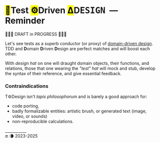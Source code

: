 # <mark>🧪</mark>Test <mark>⚙️</mark>Driven <mark>Δ</mark>D<samp>ESIGN</samp> &nbsp;&mdash;&nbsp; Reminder

🚧🚧🚧 DRAFT in PROGRESS 🚧🚧🚧

Let's see tests as a superb conductor (or proxy) of [domain-driven design](../../../../design/drive#Domain-drive). TDD and **D**omain **D**riven **D**esign are perfect matches and will boost each other. 

With _design hat_ on one will draught domain objects, their functions, and relations, those that one wearing the _"test" hat_ will mock and stub, develop the syntax of their reference, and give essential feedback.

### Contraindications

T⚙️Design isn't _lapis philosophorum_ and is barely a good approach for:

+ code porting,
+ badly formalizable entities: artistic brush, or generated text (image, video, or sounds)
+ non-reproducible calculations.

\___________\
🔚 🌘 2023-2025
